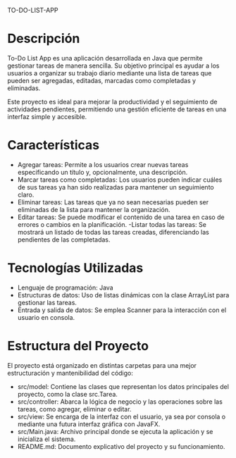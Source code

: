TO-DO-LIST-APP


# Descripción

To-Do List App es una aplicación desarrollada en Java que permite gestionar tareas de manera sencilla. Su objetivo principal es ayudar a los usuarios a organizar su trabajo diario mediante una lista de tareas que pueden ser agregadas, editadas, marcadas como completadas y eliminadas.

Este proyecto es ideal para mejorar la productividad y el seguimiento de actividades pendientes, permitiendo una gestión eficiente de tareas en una interfaz simple y accesible.

# Características

- Agregar tareas: Permite a los usuarios crear nuevas tareas especificando un título y, opcionalmente, una descripción.
- Marcar tareas como completadas: Los usuarios pueden indicar cuáles de sus tareas ya han sido realizadas para mantener un seguimiento claro.
- Eliminar tareas: Las tareas que ya no sean necesarias pueden ser eliminadas de la lista para mantener la organización.
- Editar tareas: Se puede modificar el contenido de una tarea en caso de errores o cambios en la planificación.
-Listar todas las tareas: Se mostrará un listado de todas las tareas creadas, diferenciando las pendientes de las completadas.

# Tecnologías Utilizadas

- Lenguaje de programación: Java 
- Estructuras de datos: Uso de listas dinámicas con la clase ArrayList para gestionar las tareas.
- Entrada y salida de datos: Se emplea Scanner para la interacción con el usuario en consola.

# Estructura del Proyecto

El proyecto está organizado en distintas carpetas para una mejor estructuración y mantenibilidad del código:

- src/model: Contiene las clases que representan los datos principales del proyecto, como la clase src.Tarea.
- src/controller: Abarca la lógica de negocio y las operaciones sobre las tareas, como agregar, eliminar o editar.
- src/view: Se encarga de la interfaz con el usuario, ya sea por consola o mediante una futura interfaz gráfica con JavaFX.
- src/Main.java: Archivo principal donde se ejecuta la aplicación y se inicializa el sistema.
- README.md: Documento explicativo del proyecto y su funcionamiento.
